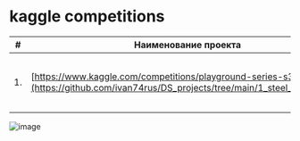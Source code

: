 # kaggle competitions

| #    | Наименование проекта                | Описание                                                     | Стек                                                         |
| ---- | ------------------------------------------------------------ | ------------------------------------------------------------------ | -------------------------------------------------------- |
| 1.   | [https://www.kaggle.com/competitions/playground-series-s3e17](https://github.com/ivan74rus/DS_projects/tree/main/1_steel_melting_ML) |Синт. данные,бинар. класс., метрика ROC-AUC, <br/> |  sklean,numpy catboost,l-gbm, xgb, blending, RidgeClassifier,scipy.optimize minimize  |

![image](https://github.com/ivan74rus/kaggle/assets/117063726/49a7d6f7-9248-402a-b493-94cdd943bd4e)


